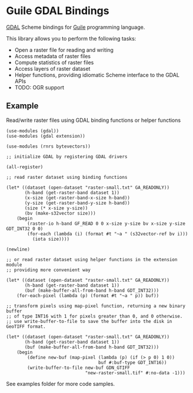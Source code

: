 # Guile GDAL Bindings

[GDAL](https://gdal.org/) Scheme bindings for [Guile](https://www.gnu.org/software/guile/) programming language.

This library allows you to perform the following tasks:

* Open a raster file for reading and writing
* Access metadata of raster files
* Compute statistics of raster files
* Access layers of raster dataset
* Helper functions, providing idiomatic Scheme interface to the GDAL APIs
* TODO: OGR support

## Example

Read/write raster files using GDAL binding functions or helper functions

```
(use-modules (gdal))
(use-modules (gdal extension))

(use-modules (rnrs bytevectors))

;; initialize GDAL by registering GDAL drivers

(all-register)

;; read raster dataset using binding functions

(let* ((dataset (open-dataset "raster-small.txt" GA_READONLY))
       (h-band (get-raster-band dataset 1))
       (x-size (get-raster-band-x-size h-band))
       (y-size (get-raster-band-y-size h-band))
       (size (* x-size y-size))
       (bv (make-s32vector size)))
    (begin
        (raster-io h-band GF_READ 0 0 x-size y-size bv x-size y-size GDT_INT32 0 0)
        (for-each (lambda (i) (format #t "~a " (s32vector-ref bv i)))
          (iota size))))

(newline)

;; or read raster dataset using helper functions in the extension module
;; providing more convenient way

(let* ((dataset (open-dataset "raster-small.txt" GA_READONLY))
       (h-band (get-raster-band dataset 1))
       (buf (make-buffer-all-from-band h-band GDT_INT32)))
    (for-each-pixel (lambda (p) (format #t "~a " p)) buf))

;; transform pixels using map-pixel function, returning a new binary buffer
;; of type INT16 with 1 for pixels greater than 0, and 0 otherwise.
;; use write-buffer-to-file to save the buffer into the disk in GeoTIFF format.

(let* ((dataset (open-dataset "raster-small.txt" GA_READONLY))
       (h-band (get-raster-band dataset 1))
       (buf (make-buffer-all-from-band h-band GDT_INT32)))
    (begin
        (define new-buf (map-pixel (lambda (p) (if (> p 0) 1 0))
                                   buf #:buf-type GDT_INT16))
        (write-buffer-to-file new-buf GDN_GTIFF
                              "new-raster-small.tif" #:no-data -1)))
```

See examples folder for more code samples.
